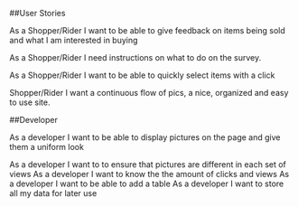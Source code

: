 ##User Stories

As a Shopper/Rider I want to be able to give feedback on items being sold and what I am interested in buying

As a Shopper/Rider  I need instructions on what to do on the survey.

As a Shopper/Rider  I want to be able to quickly select items with a click

Shopper/Rider  I want a continuous flow of pics, a nice, organized and easy to use site.

##Developer

As a developer I want to be able to display pictures on the page and give them a uniform look

As a developer I want to to ensure that pictures are different in each set of views
As a developer I want to know the the amount of clicks and views
As a developer I want to be able to add a table
As a developer I want to store all my data for later use
